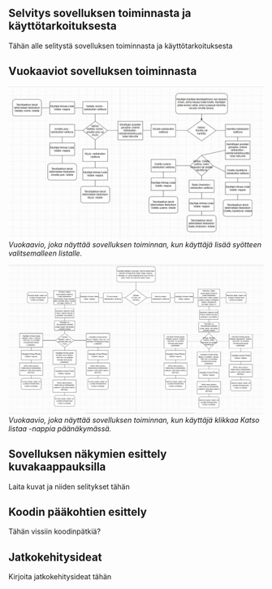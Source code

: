 ## Selvitys sovelluksen toiminnasta ja käyttötarkoituksesta
Tähän alle selitystä sovelluksen toiminnasta ja käyttötarkoituksesta
## Vuokaaviot sovelluksen toiminnasta
![Vuokaavio sovelluksen toiminnasta](Screenshots/1_Vuokaavio.JPG)
*Vuokaavio, joka näyttää sovelluksen toiminnan, kun käyttäjä lisää syötteen valitsemalleen listalle.*

![Vuokaavio sovelluksen toiminnasta](Screenshots/2_Vuokaavio.JPG)
*Vuokaavio, joka näyttää sovelluksen toiminnan, kun käyttäjä klikkaa Katso listaa -nappia päänäkymässä.*
## Sovelluksen näkymien esittely kuvakaappauksilla
Laita kuvat ja niiden selitykset tähän
## Koodin pääkohtien esittely
Tähän vissiin koodinpätkiä?
## Jatkokehitysideat
Kirjoita jatkokehitysideat tähän
